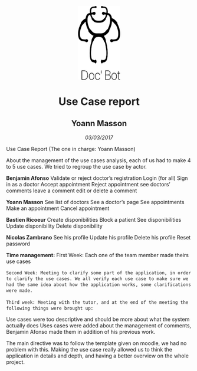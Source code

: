 <center><img src="img/DocBot.png" height="200px"></center>
<center><h1>Use Case report</h1></center>
<center><h2>Yoann Masson</h2></center>
<center><i>03/03/2017</i></center>

Use Case Report
(The one in charge: Yoann Masson)


About the management of the use cases analysis, each of us had to make 4 to 5 use cases. We tried to regroup the use case by actor.

<b>Benjamin Afonso</b>
Validate or reject doctor’s registration
Login (for all)
Sign in as a doctor
Accept appointment
Reject appointment
see doctors’ comments
leave a comment
edit or delete a comment

<b>Yoann Masson</b>
See list of doctors
See a doctor’s page
See appointments
Make an appointment
Cancel appointment

<b>Bastien Ricoeur</b>
Create disponibilities
Block a patient
See disponibilities
Update disponibility
Delete disponibility

<b>Nicolas Zambrano</b>
See his profile
Update his profile
Delete his profile
Reset password

<b>Time management:</b>
	First Week: Each one of the team member made theirs use cases

	Second Week: Meeting to clarify some part of the application, in order to clarify the use cases. We all verify each use case to make sure we had the same idea about how the application works, some clarifications were made.

	Third week: Meeting with the tutor, and at the end of the meeting the following things were brought up:
Use cases were too descriptive and should be more about what the system actually does
Uses cases were added about the management of comments, Benjamin Afonso made them in addition of his previous work.


The main directive was to follow the template given on moodle, we had no problem with this.
Making the use case really allowed us to think the application in details and depth, and having a better overview on the whole project.


